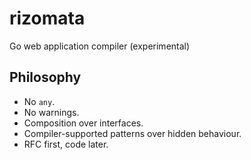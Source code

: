 # rizomata

Go web application compiler (experimental)

## Philosophy

- No `any`.
- No warnings.
- Composition over interfaces.
- Compiler-supported patterns over hidden behaviour.
- RFC first, code later.

